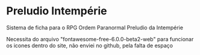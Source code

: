 # Preludio Intempérie
Sistema de ficha para o RPG Ordem Paranormal Preludio da Intempérie

Necessita do arquivo "fontawesome-free-6.0.0-beta2-web" para funcionar os icones dentro do site, não enviei no github, pela falta de espaço
